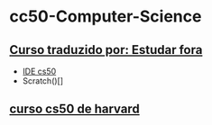 # cc50-Computer-Science

## [Curso traduzido por: Estudar fora](https://ead.napratica.org.br/enrollments/7795714/courses/84414)
* [IDE cs50](https://ide.cs50.io/59e1b0fa06fd462288a88793224840f6)
* Scratch()[]

## [curso cs50 de harvard](https://cs50.harvard.edu/x/2022/weeks/0/)
